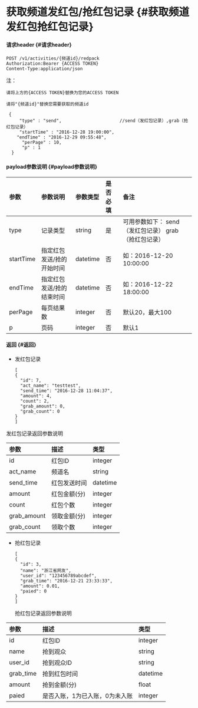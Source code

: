 # 获取频道发红包/抢红包记录 {#获取频道发红包抢红包记录}

#### 请求header {#请求header}

```
POST /v1/activities/{频道id}/redpack
Authorization:Bearer {ACCESS TOKEN}
Content-Type:application/json
```

注：

`请将上方的{ACCESS TOKEN}替换为您的ACCESS TOKEN`

`请将"{频道id}"替换您需要获取的频道id`

```
 {
     "type" : "send",                      //send（发红包记录）,grab（抢红包记录）
     "startTime" : "2016-12-28 19:00:00",
    "endTime" : "2016-12-29 09:55:48",
      "perPage" : 10,
      "p" : 1
  }
```

#### payload参数说明 {#payload参数说明}

| 参数 | 参数说明 | 参数类型 | 是否必填 | 备注 |
| :--- | :--- | :--- | :--- | :--- |
| type | 记录类型 | string | 是 | 可用参数如下： send（发红包记录） grab（抢红包记录） |
| startTime | 指定红包发送/抢的开始时间 | datetime | 否 | 如：2016-12-20 10:00:00 |
| endTime | 指定红包发送/抢的结束时间 | datetime | 否 | 如：2016-12-22 18:00:00 |
| perPage | 每页结果数 | integer | 否 | 默认20，最大100 |
| p | 页码 | integer | 否 | 默认1 |

#### 返回 {#返回}

* 发红包记录
  ```
  [
  {
    "id": 7,
    "act_name": "testtest",
    "send_time": "2016-12-28 11:04:37",
    "amount": 4,
    "count": 2,
    "grab_amount": 0,
    "grab_count": 0
  }
  ]
  ```

发红包记录返回参数说明

| 参数 | 描述 | 类型 |
| :--- | :--- | :--- |
| id | 红包ID | integer |
| act\_name | 频道名 | string |
| send\_time | 红包发送时间 | datetime |
| amount | 红包金额\(分\) | integer |
| count | 红包个数 | integer |
| grab\_amount | 领取金额\(分\) | integer |
| grab\_count | 领取个数 | integer |

* 抢红包记录

  ```
  [
  {
    "id": 3,
    "name": "浙江省网友",
    "user_id": "123456789abcdef",
    "grab_time": "2016-12-21 23:33:33",
    "amount": 0.01,
    "paied": 0
  }
  ]
  ```

  抢红包记录返回参数说明

| 参数 | 描述 | 类型 |
| :--- | :--- | :--- |
| id | 红包ID | integer |
| name | 抢到观众 | string |
| user\_id | 抢到观众ID | string |
| grab\_time | 抢到红包时间 | datetime |
| amount | 抢到金额\(分\) | float |
| paied | 是否入账，1为已入账，0为未入账 | integer |



